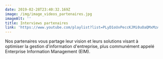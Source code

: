 ```yaml
---
date: 2019-02-28T23:40:32.169Z
image: /img/image_videos_partenaires.jpg
imageAlt: ''
title: Interviews partenaires
link: 'https://www.youtube.com/playlist?list=PLyD1oUvPeccKJMi0uOaQMxMzAhGE3HD0G'
---
```


Nos partenaires vous partage leur vision et leurs solutions visant à optimiser la gestion d'information d'entreprise, plus communément appelé Enterprise Information Management (EIM).
